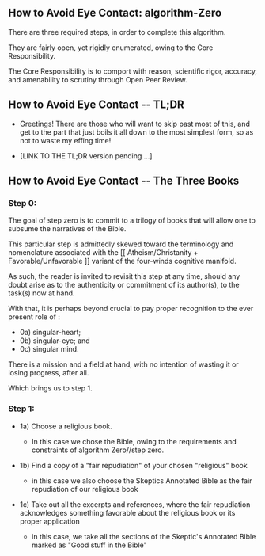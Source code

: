 ## How to Avoid Eye Contact: algorithm-Zero

There are three required steps, in order to complete this algorithm. 

They are fairly open, yet rigidly enumerated, owing to the Core Responsibility.

The Core Responsibility is to comport with reason, scientific rigor, accuracy, and amenability to scrutiny through Open Peer Review.

## How to Avoid Eye Contact -- TL;DR

* Greetings! There are those who will want to skip past most of this, and get to the part that just boils it all down to the most simplest form, so as not to waste my effing time!

* [LINK TO THE TL;DR version pending ...]

## How to Avoid Eye Contact -- The Three Books

### Step 0:

The goal of step zero is to commit to a trilogy of books that will allow one to subsume the narratives of the Bible. 

This particular step is admittedly skewed toward the terminology and nomenclature associated with the [[ Atheism/Christanity + Favorable/Unfavorable ]] variant of the four-winds cognitive manifold. 

As such, the reader is invited to revisit this step at any time, should any doubt arise as to the authenticity or commitment of its author(s), to the task(s) now at hand.

With that, it is perhaps beyond crucial to pay proper recognition to the ever present role of :

* 0a) singular-heart; 
* 0b) singular-eye; and 
* 0c) singular mind. 

There is a mission and a field at hand, with no intention of wasting it or losing progress, after all.

Which brings us to step 1.

### Step 1:

* 1a) Choose a religious book.
    * In this case we chose the Bible, owing to the requirements and constraints of algorithm Zero//step zero.
   
* 1b) Find a copy of a "fair repudiation" of your chosen "religious" book
   * in this case we also choose the Skeptics Annotated Bible as the fair repudiation of our religious book

* 1c) Take out all the excerpts and references, where the fair repudiation acknowledges something favorable about the religious book or its proper application
   * in this case, we take all the sections of the Skeptic's Annotated Bible marked as "Good stuff in the Bible"
   
